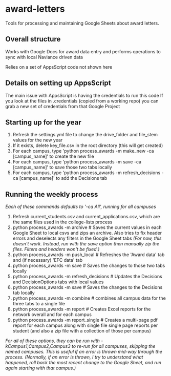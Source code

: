 # award-letters
Tools for processing and maintaining Google Sheets about award letters.

## Overall structure
Works with Google Docs for award data entry and performs operations
to sync with local Naviance driven data

Relies on a set of AppsScript code not shown here

## Details on setting up AppsScript
The main issue with AppsScript is having the credentials to run this code
If you look at the files in .credentials (copied from a working repo) you
can grab a new set of credentials from that Google Project


## Starting up for the year
1. Refresh the settings.yml file to change the drive_folder and file_stem values for the new year
2. If it exists, delete key_file.csv in the root directory (this will get created)
3. For each campus, type 'python process_awards -m make_new -ca [campus_name]' to create the new file
4. For each campus, type 'python process_awards -m save -ca [campus_name]' to save those two tabs locally
5. For each campus, type 'python process_awards -m refresh_decisions -ca [campus_name]' to add the Decisions tab

## Running the weekly process
_Each of these commands defaults to '-ca All', running for all campuses_
1. Refresh current_students.csv and current_applications.csv, which are the same files used in the college-lists process
2. python process_awards -m archive  # Saves the current values in each Google Sheet to local csvs and zips an archive. Also tries to fix header errors and deselects any filters in the Google Sheet tabs _(For now, this doesn't work. Instead, run with the save option then manually zip the files. Filters and headers won't be fixed.)_
3. python process_awards -m push_local  # Refreshes the 'Award data' tab and (if necessary) 'EFC data' tab
4. python process_awards -m save  # Saves the changes to those two tabs locally
5. python process_awards -m refresh_decisions  # Updates the Decisions and DecisionOptions tabs with local values
6. python process_awards -m save  # Saves the changes to the Decisions tab locally
7. python process_awards -m combine  # combines all campus data for the three tabs to a single file
8. python process_awards -m report  # Creates Excel reports for the network overall and for each campus
9. python process_awards -m report_single  # Creates a multi-page pdf report for each campus along with single file single page reports per student (and also a zip file with a collection of those per campus)

_For all of these options, they can be run with -kCampus1,Campus2,Campus3 to re-run for all campuses, skipping the named campuses. This is useful if an error is thrown mid-way through the process. (Normally, if an error is thrown, I try to understand what happened, roll back the most recent change to the Google Sheet, and run again starting with that campus.)_

